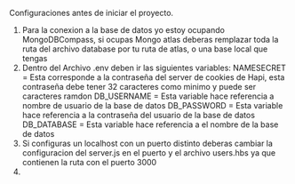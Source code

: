 Configuraciones antes de iniciar el proyecto.

1. Para la conexion a la base de datos yo estoy ocupando MongoDBCompass, si ocupas Mongo atlas deberas remplazar toda la ruta del archivo database por tu ruta de atlas, o una base local que tengas
2. Dentro del Archivo .env deben ir las siguientes variables:
   NAMESECRET = Esta corresponde a la contraseña del server de cookies de Hapi, esta contraseña debe tener 32 caracteres como minimo y puede ser caracteres ramdon
   DB_USERNAME = Esta variable hace referencia a nombre de usuario de la base de datos
   DB_PASSWORD = Esta variable hace referencia a la contraseña del usuario de la base de datos
   DB_DATABASE = Esta variable hace referencia a el nombre de la base de datos
3. Si configuras un localhost con un puerto distinto deberas cambiar la configuracion del server.js en el puerto y el archivo users.hbs ya que contienen la ruta con el puerto 3000
4. 
